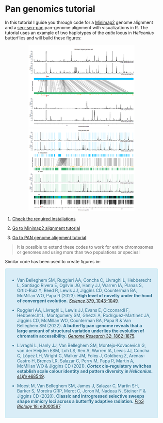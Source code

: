 # Pan genomics tutorial

In this tutorial I guide you through code for a [Minimap2](https://academic.oup.com/bioinformatics/article/34/18/3094/4994778) genome alignment and a [seq-seq-pan](https://bmcgenomics.biomedcentral.com/articles/10.1186/s12864-017-4401-3) pan-genome alignment with visualizations in R. The tutorial uses an example of two haplotypes of the <i>optix</i> locus in <i>Heliconius</i> butterflies and will build these figures:

<p align="center">
  <img src="docs/assets/Plot_minimap.png" width="350" title="Minimap2">
  <img src="docs/assets/Plot_PAN.png" width="350" title="PAN">
</p>


1. [Check the required installations](/_posts/installation-notes)

2. [Go to Minimap2 alignment tutorial](/_posts/Minimap2_alignment)

3. [Go to PAN genome alignment tutorial](/_posts/PAN_genomics)

> It is possible to extend these codes to work for entire chromosomes or genomes and using more than two populations or species!

Similar code has been used to create figures in:

<div style="padding: 15px; border: 1px solid transparent; border-color: transparent; margin-bottom: 20px; border-radius: 4px; color: #31708f; background-color: #d9edf7; border-color: #bce8f1;">

* Van Belleghem SM, Ruggieri AA, Concha C, Livraghi L, Hebberecht L, Santiago Rivera E, Ogilvie JG, Hanly JJ, Warren IA, Planas S, Ortiz-Ruiz Y, Reed R, Lewis JJ, Jiggins CD, Counterman BA, McMillan WO, Papa R (2023). <strong>High level of novelty under the hood of convergent evolution.</strong> [<i>Science</i> 379, 1043–1049](https://www.science.org/doi/10.1126/science.ade0004). 

* Ruggieri AA, Livraghi L, Lewis JJ, Evans E, Cicconardi F, Hebberecht L, Montgomery SM, Ghezzi A, Rodriguez-Martinez JA, Jiggins CD, McMillan WO, Counterman BA, Papa R & Van Belleghem SM (2022). <strong>A butterfly pan-genome reveals that a large amount of structural variation underlies the evolution of chromatin accessibility.</strong> [<i>Genome Research</i> 32: 1862-1875](https://genome.cshlp.org/content/early/2022/09/15/gr.276839.122). 

* Livraghi L, Hanly JJ, Van Belleghem SM, Montejo-Kovacevich G, van der Heijden ESM, Loh LS, Ren A, Warren IA, Lewis JJ, Concha C, López LH, Wright C, Walker JM, Foley J, Goldberg Z, Arenas-Castro H, Brenes LR, Salazar C, Perry M, Papa R, Martin A, McMillan WO & Jiggins CD (2021). <strong><i>Cortex</i> cis-regulatory switches establish scale colour identity and pattern diversity in <i>Heliconius</i>.</strong> [<i>eLife</i> e68549](https://elifesciences.org/articles/68549).

* Moest M, Van Belleghem SM, James J, Salazar C, Martin SH, Barker S, Moreira GRP, Merot C, Joron M, Nadeau N, Steiner F & Jiggins CD (2020). <strong>Classic and introgressed selective sweeps shape mimicry loci across a butterfly adaptive radiation.</strong> [<i>PloS Biology</i> 18: e3000597](https://journals.plos.org/plosbiology/article?id=10.1371/journal.pbio.3000597).
  
</div>
